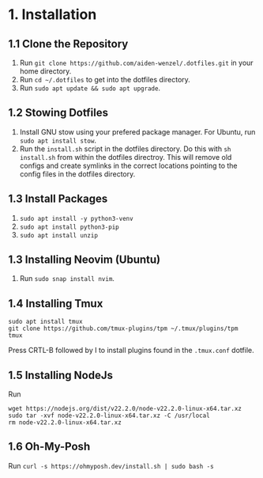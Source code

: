 # 1. Installation

## 1.1 Clone the Repository
1. Run `git clone https://github.com/aiden-wenzel/.dotfiles.git` in your home directory.
2. Run `cd ~/.dotfiles` to get into the dotfiles directory.
3. Run `sudo apt update && sudo apt upgrade`.

## 1.2 Stowing Dotfiles
1. Install GNU stow using your prefered package manager. For Ubuntu, run `sudo apt install stow`.
2. Run the `install.sh` script in the dotfiles directory. Do this with `sh install.sh` from within the dotfiles directroy. This will remove old configs and create symlinks in the correct locations pointing to the config files in the dotfiles directory.

## 1.3 Install Packages
1. `sudo apt install -y python3-venv`
2. `sudo apt install python3-pip`
3. `sudo apt install unzip`

## 1.3 Installing Neovim (Ubuntu)
1. Run `sudo snap install nvim`.

## 1.4 Installing Tmux
```
sudo apt install tmux
git clone https://github.com/tmux-plugins/tpm ~/.tmux/plugins/tpm
tmux
```
Press CRTL-B followed by I to install plugins found in the `.tmux.conf` dotfile.

## 1.5 Installing NodeJs
Run 
```
wget https://nodejs.org/dist/v22.2.0/node-v22.2.0-linux-x64.tar.xz
sudo tar -xvf node-v22.2.0-linux-x64.tar.xz -C /usr/local
rm node-v22.2.0-linux-x64.tar.xz
```

## 1.6 Oh-My-Posh
Run `curl -s https://ohmyposh.dev/install.sh | sudo bash -s`
